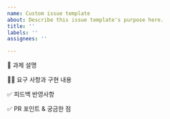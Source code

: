 ```yaml
---
name: Custom issue template
about: Describe this issue template's purpose here.
title: ''
labels: ''
assignees: ''

---
```


📌 과제 설명

👩‍💻 요구 사항과 구현 내용

✅ 피드백 반영사항

✅ PR 포인트 & 궁금한 점
